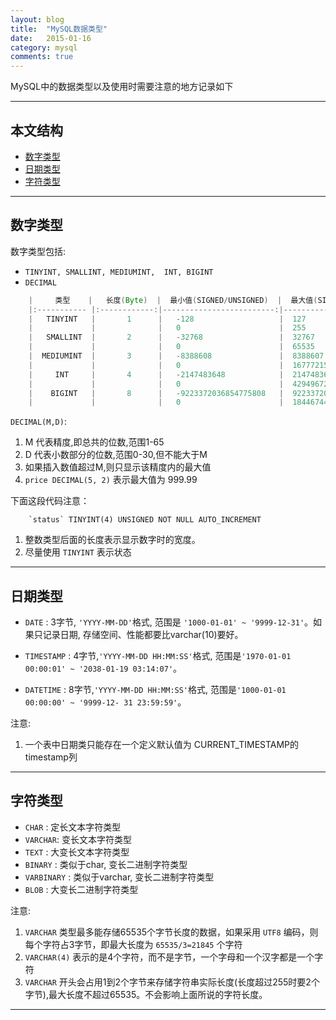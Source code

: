 ```yaml
---
layout: blog
title:  "MySQL数据类型"
date:   2015-01-16 
category: mysql  
comments: true
---
```


MySQL中的数据类型以及使用时需要注意的地方记录如下  




*****

## 本文结构

* [数字类型](#anchor1)
* [日期类型](#anchor2)
* [字符类型](#anchor3)

*****

<h2 id="anchor1"> 数字类型 </h2>

数字类型包括:  

 *  ` TINYINT, SMALLINT, MEDIUMINT,  INT, BIGINT ` 
 *  `DECIMAL`

```java
    |     类型    |   长度(Byte)  |  最小值(SIGNED/UNSIGNED)  |  最大值(SIGNED/UNSIGNED)  |  
    |:----------- |:------------:|-------------------------:|-------------------------:| 
    |   TINYINT   |       1      |   -128                   |  127                     | 
    |             |              |   0                      |  255                     | 
    |   SMALLINT  |       2      |   -32768                 |  32767                   | 
    |             |              |   0                      |  65535                   | 
    |  MEDIUMINT  |       3      |   -8388608               |  8388607                 | 
    |             |              |   0                      |  16777215                | 
    |     INT     |       4      |   -2147483648            |  2147483647              | 
    |             |              |   0                      |  4294967295              | 
    |    BIGINT   |       8      |   -9223372036854775808   |  9223372036854775807     | 
    |             |              |   0                      |  18446744073709551615    | 
```

`DECIMAL(M,D)`:

1.  M 代表精度,即总共的位数,范围1-65
2.  D 代表小数部分的位数,范围0-30,但不能大于M 
3.  如果插入数值超过M,则只显示该精度内的最大值
4.  `price DECIMAL(5, 2)` 表示最大值为 999.99

  
下面这段代码注意：

```mysql
    `status` TINYINT(4) UNSIGNED NOT NULL AUTO_INCREMENT 
```

1.  整数类型后面的长度表示显示数字时的宽度。
2.  尽量使用 `TINYINT` 表示状态

*****

<h2 id="anchor2"> 日期类型 </h2>

*  `DATE` : 3字节, `'YYYY-MM-DD'`格式, 范围是 `'1000-01-01' ~ '9999-12-31'`。如果只记录日期, 存储空间、性能都要比varchar(10)要好。

*  `TIMESTAMP` : 4字节,`'YYYY-MM-DD HH:MM:SS'`格式, 范围是`'1970-01-01 00:00:01' ~ '2038-01-19 03:14:07'`。

*  `DATETIME` : 8字节,`'YYYY-MM-DD HH:MM:SS'`格式, 范围是`'1000-01-01 00:00:00' ~ '9999-12- 31 23:59:59'`。

注意:  

1.  一个表中日期类只能存在一个定义默认值为 CURRENT_TIMESTAMP的 timestamp列

*****


<h2 id="anchor3"> 字符类型 </h2>

*  `CHAR` : 定长文本字符类型
*  `VARCHAR`: 变长文本字符类型
*  `TEXT` : 大变长文本字符类型
*  `BINARY` : 类似于char, 变长二进制字符类型
*  `VARBINARY` : 类似于varchar, 变长二进制字符类型 
*  `BLOB` : 大变长二进制字符类型 

注意:  

1.  `VARCHAR` 类型最多能存储65535个字节长度的数据，如果采用 `UTF8` 编码，则每个字符占3字节，即最大长度为 `65535/3=21845` 个字符
2.  `VARCHAR(4)` 表示的是4个字符，而不是字节，一个字母和一个汉字都是一个字符
3.  `VARCHAR` 开头会占用1到2个字节来存储字符串实际长度(长度超过255时要2个字节),最大长度不超过65535。不会影响上面所说的字符长度。

*****